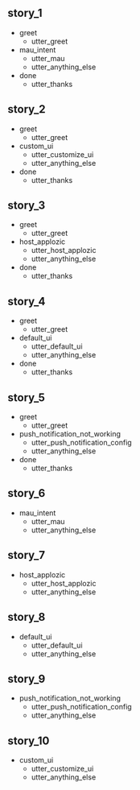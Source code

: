 ## story_1
* greet 
  - utter_greet
* mau_intent
  - utter_mau
  - utter_anything_else
* done
  - utter_thanks

## story_2
* greet
  - utter_greet
* custom_ui
  - utter_customize_ui
  - utter_anything_else
* done
  - utter_thanks

## story_3
* greet
  - utter_greet
* host_applozic
  - utter_host_applozic
  - utter_anything_else
* done
  - utter_thanks

## story_4
* greet
  - utter_greet
* default_ui
  - utter_default_ui
  - utter_anything_else
* done
  - utter_thanks

## story_5
* greet
  - utter_greet
* push_notification_not_working
  - utter_push_notification_config
  - utter_anything_else
* done
  - utter_thanks

## story_6
* mau_intent
  - utter_mau
  - utter_anything_else

## story_7
* host_applozic
  - utter_host_applozic
  - utter_anything_else

## story_8
* default_ui
  - utter_default_ui
  - utter_anything_else

## story_9
* push_notification_not_working
  - utter_push_notification_config
  - utter_anything_else

## story_10
* custom_ui
  - utter_customize_ui
  - utter_anything_else
